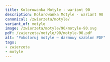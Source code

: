 ```yaml
---
title: Kolorowanka Motyle - wariant 90
description: Kolorowanka Motyle - wariant 90
canonical: /zwierzeta/motyle/
variant_of: motyle
image: /zwierzeta/motyle/90/motyle-90.svg
pdf: /zwierzeta/motyle/90/motyle-90.pdf
alt: "Pokoloruj motyle – darmowy szablon PDF"
tags:
- zwierzeta
- motyle
---
```

